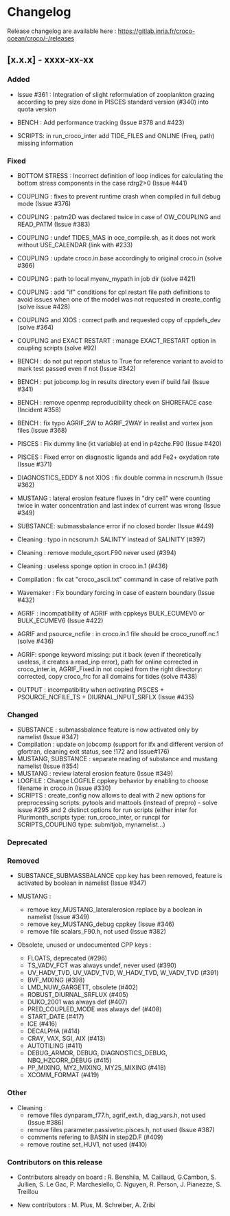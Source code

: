 # Changelog

Release changelog are available here : https://gitlab.inria.fr/croco-ocean/croco/-/releases

## [x.x.x] - xxxx-xx-xx

### Added
- Issue #361 : Integration of slight reformulation of zooplankton grazing 
  according to prey size done in PISCES standard version (#340) into quota version

- BENCH : Add performance tracking (Issue #378 and #423)

- SCRIPTS: in run_croco_inter add TIDE_FILES and ONLINE (Freq, path) missing information 

### Fixed

- BOTTOM STRESS : Incorrect definition of loop indices for calculating 
  the bottom stress components in the case rdrg2>0 (Issue #441)

- COUPLING : fixes to prevent runtime crash when compiled in full debug mode (Issue #376)
- COUPLING : patm2D was declared twice in case of OW_COUPLING and READ_PATM (Issue #383)
- COUPLING : undef TIDES_MAS in oce_compile.sh, as it does not work without USE_CALENDAR 
             (link with #233)
- COUPLING : update croco.in.base accordingly to original croco.in (solve #366)
- COUPLING : path to local myenv_mypath in job dir (solve #421)
- COUPLING : add "if" conditions for cpl restart file path definitions to avoid issues when
             one of the model was not requested in create_config (solve issue #428)
- COUPLING and XIOS : correct path and  requested copy of cppdefs_dev (solve #364)
- COUPLING and EXACT RESTART : manage EXACT_RESTART option in coupling scripts (solve #92)
- BENCH : do not put report status to True for reference variant to avoid
  to mark test passed even if not (Issue #342)
- BENCH : put jobcomp.log in results directory even if build fail (Issue #341)
- BENCH : remove openmp reproducibility check on SHOREFACE case (Incident #358)
- BENCH : fix typo AGRIF_2W to AGRIF_2WAY in realist and vortex json files (Issue #368)

- PISCES : Fix dummy line (kt variable) at end in p4zche.F90  (Issue #420)
- PISCES : Fixed error on diagnostic ligands and add Fe2+ oxydation rate (Issue #371)

- DIAGNOSTICS_EDDY & not XIOS : fix double comma in ncscrum.h (Issue #362)

- MUSTANG : lateral erosion feature fluxes in "dry cell" were counting twice in 
  water concentration and last index of current was wrong (Issue #349)

- SUBSTANCE: submassbalance error if no closed border (Issue #449)


- Cleaning : typo in ncscrum.h SALINTY instead of SALINITY (#397)
- Cleaning : remove module_qsort.F90 never used            (#394)
- Cleaning : useless sponge option in croco.in.1 (#436)

- Compilation : fix cat "croco_ascii.txt" command in case of relative path

- Wavemaker : Fix boundary forcing in case of eastern boundary (Issue #432)

- AGRIF : incompatibility of AGRIF with cppkeys
  BULK_ECUMEV0 or BULK_ECUMEV6 (Issue #422)
- AGRIF and psource_ncfile : in croco.in.1 file should be croco_runoff.nc.1 (solve #436)
- AGRIF: sponge keyword missing: put it back (even if theoretically useless, 
  it creates a read_inp error), path for online corrected in croco_inter.in,
  AGRIF_Fixed.in not copied from the right directory: corrected, copy croco_frc for all domains for tides  (solve #438)


- OUTPUT : incompatibility when activating 
  PISCES + PSOURCE_NCFILE_TS + DIURNAL_INPUT_SRFLX (Issue #435)

### Changed

- SUBSTANCE : submassbalance feature is now activated only by namelist
  (Issue #347)
- Compilation : update on jobcomp (support for ifx and different version of gfortran, 
  cleaning exit status, see !172 and Issue#176)
- MUSTANG, SUBSTANCE : separate reading of substance and mustang
  namelist (Issue #354)
- MUSTANG : review lateral erosion feature (Issue #349)
- LOGFILE : Change LOGFILE cppkey behavior by enabling to choose filename in
  croco.in (Issue #330)
- SCRIPTS : create_config now allows to deal with 2 new options for preprocessing scripts: 
            pytools and mattools (instead of prepro) - solve issue #295 
            and 2 distinct options for run scripts (either inter for Plurimonth_scripts type: 
            run_croco_inter, or runcpl for SCRIPTS_COUPLING type: submitjob, mynamelist...)

### Deprecated


### Removed


- SUBSTANCE_SUBMASSBALANCE cpp key has been removed, feature is activated 
  by boolean in namelist (Issue #347)
- MUSTANG : 
  - remove key_MUSTANG_lateralerosion replace by a boolean in 
    namelist (Issue #349)
  - remove key_MUSTANG_debug cppkey (Issue #346)
  - remove file scalars_F90.h, not used (Issue #382)

- Obsolete, unused or undocumented CPP keys : 
  - FLOATS, deprecated (#296)
  - TS_VADV_FCT was always undef, never used (#390)
  - UV_HADV_TVD, UV_VADV_TVD, W_HADV_TVD, W_VADV_TVD (#391)
  - BVF_MIXING (#398)
  - LMD_NUW_GARGETT, obsolete (#402)
  - ROBUST_DIURNAL_SRFLUX (#405)
  - DUKO_2001 was always def (#407)
  - PRED_COUPLED_MODE was always def (#408) 
  - START_DATE (#417)
  - ICE (#416)
  - DECALPHA (#414)
  - CRAY, VAX, SGI, AIX (#413)
  - AUTOTILING (#411)
  - DEBUG_ARMOR, DEBUG, DIAGNOSTICS_DEBUG, NBQ_HZCORR_DEBUG (#415)
  - PP_MIXING, MY2_MIXING, MY25_MIXING (#418)
  - XCOMM_FORMAT (#419)

### Other

- Cleaning :
  - remove files dynparam_f77.h, agrif_ext.h, diag_vars.h, not used (Issue #386)
  - remove files parameter.passivetrc.pisces.h, not used (Issue #387)
  - comments refering to BASIN in step2D.F (#409)
  - remove routine set_HUV1, not used (#410)


### Contributors on this release

- Contributors already on board : 
  R. Benshila, M. Caillaud, G.Cambon, S. Jullien, S. Le Gac, 
  P. Marchesiello, C. Nguyen, R. Person, J. Pianezze, S. Treillou

- New contributors : 
  M. Plus, M. Schreiber, A. Zribi  
